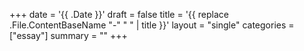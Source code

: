 +++
date = '{{ .Date }}'
draft = false
title = '{{ replace .File.ContentBaseName "-" " " | title }}'
layout = "single" 
categories = ["essay"]
summary = ""
+++